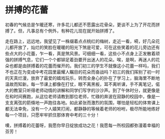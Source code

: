 # 拼搏的花蕾

初春的气候总是乍暖还寒，许多花儿都还不愿露出花骨朵，更谈不上为了开花而拼搏了。但，凡事总有个例外，有种花儿现在就开始拼搏了。

走在路上，远远地，我望见了一株缀着点点桃红的梅树，走近一看，嗬，好几朵花儿都开放了，灿烂的笑脸在暖暖的阳光下煞是可爱，可在这些笑着的花儿旁边还有些点大的小花蕾，乍一看，真是煞风景。可细细一看，这些小不点身上正发散着顽强的拼搏气息，它们一个个都铆足着劲要开出迷人的花朵。唉，是啊，再迷人的花朵也都是由拼搏着的花蕾而催开的。我们初三的学生不就像这小花蕾一样吗，我们不也正在为变成中考花园里最耀人瞩目的花朵而奋战吗？初三的我们挥别了初一时的天真烂漫，放弃了最爱的嬉戏玩乐，转而全身心的扑在了学习上，脑海里不断地温故而知新。每一节课上都像在打仗，眼不离黑板，耳不离听课，手不离笔记，偌大的教室只听得老师动情的讲解和同学们写字的沙沙声。到了午休时分，就更像是在和时间赛跑，从这位老师请教到那位老师，忙碌的奔波在寂静的校园中，像是一支支离弦的箭倏地一声跑往各地。如此紧张而激烈的氛围，哪怕是轻松的体育课上都无法幸免，没有一个人嬉笑打闹，都静静的等候着老师的吩咐，极尽所能地练好每一个项目，只愿牢牢抓住那体育中考的三十分！

噢，拼搏着的花蕾呀，我愿你早日绽放成功之花！我愿每一所校园都弥漫着幸福的芬芳！
